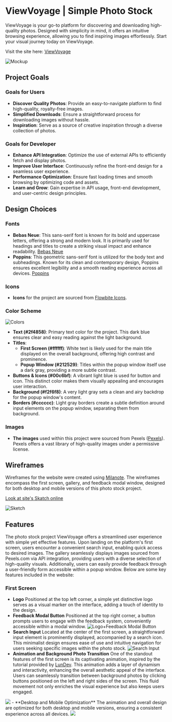 # ViewVoyage | Simple Photo Stock

ViewVoyage is your go-to platform for discovering and downloading high-quality photos. Designed with simplicity in mind, it offers an intuitive browsing experience, allowing you to find inspiring images effortlessly. Start your visual journey today on ViewVoyage.

Visit the site here: [ViewVoyage](https://sshasholko.github.io/ViewVoyage/)

![Mockup](https://viewvoyage.s3.eu-north-1.amazonaws.com/mockup-vv.png)


## Project Goals

### Goals for Users
- **Discover Quality Photos**: Provide an easy-to-navigate platform to find high-quality, royalty-free images.
- **Simplified Downloads**: Ensure a straightforward process for downloading images without hassle.
- **Inspiration**: Serve as a source of creative inspiration through a diverse collection of photos.

### Goals for Developer
- **Enhance API Integration**: Optimize the use of external APIs to efficiently fetch and display photos.
- **Improve User Interface**: Continuously refine the front-end design for a seamless user experience.
- **Performance Optimization**: Ensure fast loading times and smooth browsing by optimizing code and assets.
- **Learn and Grow**: Gain expertise in API usage, front-end development, and user-centric design principles.

## Design Choices
### Fonts
- **Bebas Neue**: This sans-serif font is known for its bold and uppercase letters, offering a strong and modern look. It is primarily used for headings and titles to create a striking visual impact and enhance readability. [Bebas Neue](https://fonts.google.com/specimen/Bebas+Neue?query=Bebas+Neue)
- **Poppins**: This geometric sans-serif font is utilized for the body text and subheadings. Known for its clean and contemporary design, Poppins ensures excellent legibility and a smooth reading experience across all devices. [Poppins](https://fonts.google.com/specimen/Poppins?query=Poppins)

### Icons
- **Icons** for the project are sourced from [Flowbite Icons](https://flowbite.com/icons/).

### Color Scheme
![Colors](https://viewvoyage.s3.eu-north-1.amazonaws.com/colors-vv.png)
- **Text (#2f4858)**: Primary text color for the project. This dark blue ensures clear and easy reading against the light background.
- **Titles**:
    - **First Screen (#ffffff)**: White text is likely used for the main title displayed on the overall background, offering high contrast and prominence.
    - **Popup Window (#212529)**: Titles within the popup window itself use a dark gray, providing a more subtle contrast.
- **Buttons & Icons (#00c6bf)**: A vibrant light blue is used for button and icon. This distinct color makes them visually appealing and encourages user interaction.
- **Background (#f2f6f8)**: A very light gray sets a clean and airy backdrop for the popup window's content.
- **Borders (#cccccc)**: Light gray borders create a subtle definition around input elements on the popup window, separating them from background.

### Images
- **The images** used within this project were sourced from Pexels ([Pexels](https://www.pexels.com/)). Pexels offers a vast library of high-quality images under a permissive license.

## Wireframes
Wireframes for the website were created using [Milanote](https://milanote.com/). The wireframes encompass the first screen, gallery, and feedback modal window, designed for both desktop and mobile versions of this photo stock project.

[Look at site's Skatch online ](https://app.milanote.com/1SbBnD1MVSoi79?p=UtPKmOtEZ3i)

![Sketch](https://viewvoyage.s3.eu-north-1.amazonaws.com/canvas_viewvoyage.png)

## Features
The photo stock project ViewVoyage offers a streamlined user experience with simple yet effective features. Upon landing on the platform's first screen, users encounter a convenient search input, enabling quick access to desired images. The gallery seamlessly displays images sourced from Pexels.com via API integration, providing users with a diverse selection of high-quality visuals. Additionally, users can easily provide feedback through a user-friendly form accessible within a popup window. Below are some key features included in the website:

### First Screen
- **Logo** Positioned at the top left corner, a simple yet distinctive logo serves as a visual marker on the interface, adding a touch of identity to the design.
- **Feedback Modal Button** Positioned at the top right corner, a button prompts users to engage with the feedback system, conveniently accessible within a modal window.
![Logo+Feedback Modal Button](https://viewvoyage.s3.eu-north-1.amazonaws.com/logo-vv.png)
- **Search Input** Located at the center of the first screen, a straightforward input element is prominently displayed, accompanied by a search icon. This minimalist design ensures ease of use and intuitive navigation for users seeking specific images within the photo stock.
![Search Input](https://viewvoyage.s3.eu-north-1.amazonaws.com/search-vv.png)
- **Animation and Background Photo Transition** One of the standout features of the first screen is its captivating animation, inspired by the tutorial provided by [LunDev](https://www.youtube.com/watch?v=qome_iWFKSk&t=124s&ab_channel=LunDev). This animation adds a layer of dynamism and interactivity, enhancing the overall aesthetic appeal of the interface. Users can seamlessly transition between background photos by clicking buttons positioned on the left and right sides of the screen. This fluid movement not only enriches the visual experience but also keeps users engaged.
<img src="/img/animation-fs.gif">
- **Desktop and Mobile Optimization** The animation and overall design are optimized for both desktop and mobile versions, ensuring a consistent experience across all devices.
<img src="/img/animation-fs-mobile.gif">

